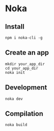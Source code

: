 # Noka

## Install

```
npm i noka-cli -g
```

## Create an app

```
mkdir your_app_dir
cd your_app_dir
noka init
```

## Development

```
noka dev
```

## Compilation

```
noka build
```